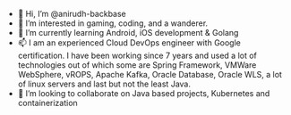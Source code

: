- 👋 Hi, I’m @anirudh-backbase
- 👀 I’m interested in gaming, coding, and a wanderer. 
- 🌱 I’m currently learning Android, iOS development & Golang
- 📫 I am an experienced Cloud DevOps engineer with Google certification. I have been working since 7 years and used a lot of technologies out of which some are Spring Framework, VMWare WebSphere, vROPS, Apache Kafka, Oracle Database, Oracle WLS, a lot of linux servers and last but not the least Java.
- 💞️ I’m looking to collaborate on Java based projects, Kubernetes and containerization

<!---
anirudh-backbase/anirudh-backbase is a ✨ special ✨ repository because its `README.md` (this file) appears on your GitHub profile.
You can click the Preview link to take a look at your changes.
--->
